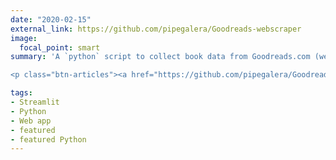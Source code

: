```yaml
---
date: "2020-02-15"
external_link: https://github.com/pipegalera/Goodreads-webscraper
image:
  focal_point: smart
summary: 'A `python` script to collect book data from Goodreads.com (webscape).

<p class="btn-articles"><a href="https://github.com/pipegalera/Goodreads-webscraper" target="_blank" class="btn btn-sm">Github repository <i class="fab fa-github fa-spin" aria-hidden="true"> </i></a></p>'

tags:
- Streamlit
- Python
- Web app
- featured
- featured Python
---
```

<script async defer src="https://buttons.github.io/buttons.js"></script>
